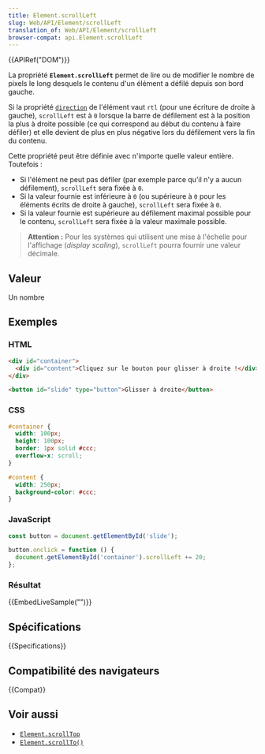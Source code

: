 ```yaml
---
title: Element.scrollLeft
slug: Web/API/Element/scrollLeft
translation_of: Web/API/Element/scrollLeft
browser-compat: api.Element.scrollLeft
---
```


{{APIRef("DOM")}}

La propriété **`Element.scrollLeft`** permet de lire ou de modifier le nombre de pixels le long desquels le contenu d'un élément a défilé depuis son bord gauche.

Si la propriété [`direction`](/fr/docs/Web/CSS/direction) de l'élément vaut `rtl` (pour une écriture de droite à gauche), `scrollLeft` est à `0` lorsque la barre de défilement est à la position la plus à droite possible (ce qui correspond au début du contenu à faire défiler) et elle devient de plus en plus négative lors du défilement vers la fin du contenu.

Cette propriété peut être définie avec n'importe quelle valeur entière. Toutefois&nbsp;:

- Si l'élément ne peut pas défiler (par exemple parce qu'il n'y a aucun défilement), `scrollLeft` sera fixée à `0`.
- Si la valeur fournie est inférieure à `0` (ou supérieure à `0` pour les éléments écrits de droite à gauche), `scrollLeft` sera fixée à `0`.
- Si la valeur fournie est supérieure au défilement maximal possible pour le contenu, `scrollLeft` sera fixée à la valeur maximale possible.

> **Attention :** Pour les systèmes qui utilisent une mise à l'échelle pour l'affichage (<i lang="en">display scaling</i>), `scrollLeft` pourra fournir une valeur décimale.

## Valeur

Un nombre

## Exemples

### HTML

```html
<div id="container">
  <div id="content">Cliquez sur le bouton pour glisser à droite !</div>
</div>

<button id="slide" type="button">Glisser à droite</button>
```

### CSS

```css
#container {
  width: 100px;
  height: 100px;
  border: 1px solid #ccc;
  overflow-x: scroll;
}

#content {
  width: 250px;
  background-color: #ccc;
}
```

### JavaScript

```js
const button = document.getElementById('slide');

button.onclick = function () {
  document.getElementById('container').scrollLeft += 20;
};
```

### Résultat

{{EmbedLiveSample("")}}

## Spécifications

{{Specifications}}

## Compatibilité des navigateurs

{{Compat}}

## Voir aussi

- [`Element.scrollTop`](/fr/docs/Web/API/Element/scrollTop)
- [`Element.scrollTo()`](/fr/docs/Web/API/Element/scrollTo)
